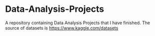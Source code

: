 # Data-Analysis-Projects
A repository containing Data Analysis Projects that I have finished. 
The source of datasets is https://www.kaggle.com/datasets
